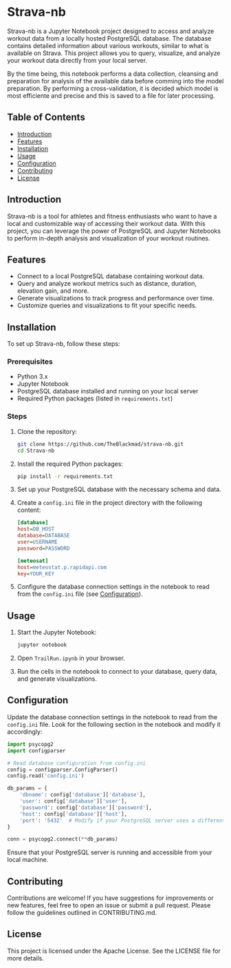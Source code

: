 # Strava-nb

Strava-nb is a Jupyter Notebook project designed to access and analyze workout data from a locally hosted PostgreSQL database. The database contains detailed information about various workouts, similar to what is available on Strava. This project allows you to query, visualize, and analyze your workout data directly from your local server.

By the time being, this notebook performs a data collection, cleansing and preparation for analysis of the available data before comming into the model preparation. By performing a cross-validation, it is decided which model is most efficiente and precise and this is saved to a file for later processing.

## Table of Contents

- [Introduction](#introduction)
- [Features](#features)
- [Installation](#installation)
- [Usage](#usage)
- [Configuration](#configuration)
- [Contributing](#contributing)
- [License](#license)

## Introduction

Strava-nb is a tool for athletes and fitness enthusiasts who want to have a local and customizable way of accessing their workout data. With this project, you can leverage the power of PostgreSQL and Jupyter Notebooks to perform in-depth analysis and visualization of your workout routines.

## Features

- Connect to a local PostgreSQL database containing workout data.
- Query and analyze workout metrics such as distance, duration, elevation gain, and more.
- Generate visualizations to track progress and performance over time.
- Customize queries and visualizations to fit your specific needs.

## Installation

To set up Strava-nb, follow these steps:

### Prerequisites

- Python 3.x
- Jupyter Notebook
- PostgreSQL database installed and running on your local server
- Required Python packages (listed in `requirements.txt`)

### Steps

1. Clone the repository:
    ```bash
    git clone https://github.com/TheBlackmad/strava-nb.git
    cd Strava-nb
    ```

2. Install the required Python packages:
    ```bash
    pip install -r requirements.txt
    ```

3. Set up your PostgreSQL database with the necessary schema and data.

4. Create a `config.ini` file in the project directory with the following content:

    ```ini
    [database]
    host=DB_HOST
    database=DATABASE
    user=USERNAME
    password=PASSWORD

    [meteosat]
    host=meteostat.p.rapidapi.com
    key=YOUR_KEY
    ```

5. Configure the database connection settings in the notebook to read from the `config.ini` file (see [Configuration](#configuration)).

## Usage

1. Start the Jupyter Notebook:
    ```bash
    jupyter notebook
    ```

2. Open `TrailRun.ipynb` in your browser.

3. Run the cells in the notebook to connect to your database, query data, and generate visualizations.

## Configuration

Update the database connection settings in the notebook to read from the `config.ini` file. Look for the following section in the notebook and modify it accordingly:

```python
import psycopg2
import configparser

# Read database configuration from config.ini
config = configparser.ConfigParser()
config.read('config.ini')

db_params = {
    'dbname': config['database']['database'],
    'user': config['database']['user'],
    'password': config['database']['password'],
    'host': config['database']['host'],
    'port': '5432'  # Modify if your PostgreSQL server uses a different port
}

conn = psycopg2.connect(**db_params)
```

Ensure that your PostgreSQL server is running and accessible from your local machine.

## Contributing

Contributions are welcome! If you have suggestions for improvements or new features, feel free to open an issue or submit a pull request. Please follow the guidelines outlined in CONTRIBUTING.md.

## License

This project is licensed under the Apache License. See the LICENSE file for more details.


